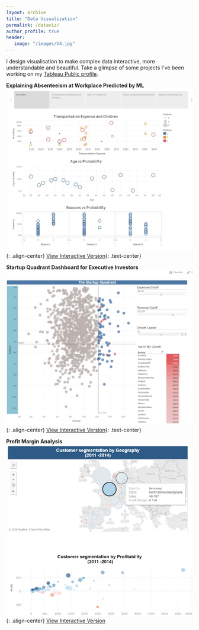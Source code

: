 ```yaml
---
layout: archive
title: "Data Visualization"
permalink: /dataviz/
author_profile: true
header:
   image: "/images/V4.jpg"
---
```


I design visualisation to make complex data interactive, more understandable and beautiful. Take a glimpse of some projects I've been working on my [Tableau Public profile](http://bit.ly/2KY4ftohome).


**Explaining Absenteeism at Workplace Predicted by ML**
![image-center](/images/employee_absenteeism/absence.JPG){: .align-center}
 [View Interactive Version](https://tabsoft.co/2KLfYMW){: .text-center}

**Startup Quadrant Dashboard for Executive Investors**
![image-center](/images/V2.JPG){: .align-center}
 [View Interactive Version](https://tabsoft.co/30qbW2g){: .text-center}
 

**Profit Margin Analysis**
![image-center](/images/V5.jpg){: .align-center}
 [View Interactive Version](https://tabsoft.co/2HfQR2R)
